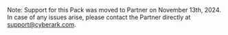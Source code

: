 Note: Support for this Pack was moved to Partner on November 13th, 2024. In case of any issues arise, please contact the Partner directly at <support@cyberark.com>.
